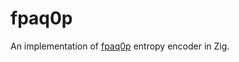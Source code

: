 # fpaq0p
An implementation of [fpaq0p](http://nishi.dreamhosters.com/u/fpaq0p.cpp) entropy encoder in Zig.

